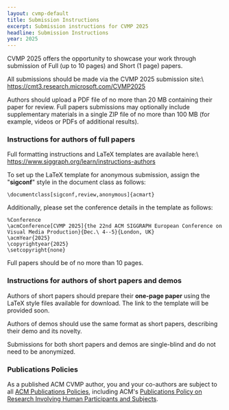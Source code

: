 ```yaml
---
layout: cvmp-default
title: Submission Instructions
excerpt: Submission instructions for CVMP 2025
headline: Submission Instructions
year: 2025
---
```


<!-- ### Paper submission -->

CVMP 2025 offers the opportunity to showcase your work through submission of Full (up to 10 pages) and Short (1 page) papers.

All submissions should be made via the CVMP 2025 submission site:\\
<https://cmt3.research.microsoft.com/CVMP2025>

Authors should upload a PDF file of no more than 20 MB containing their paper for review. Full papers submissions may optionally include supplementary materials in a single ZIP file of no more than 100 MB (for example, videos or PDFs of additional results).

### Instructions for authors of full papers

Full formatting instructions and LaTeX templates are available here:\\
<https://www.siggraph.org/learn/instructions-authors>

To set up the LaTeX template for anonymous submission, assign the "**sigconf**" style in the document class as follows:

```
\documentclass[sigconf,review,anonymous]{acmart}
```

Additionally, please set the conference details in the template as follows:

```
%Conference
\acmConference[CVMP 2025]{the 22nd ACM SIGGRAPH European Conference on
Visual Media Production}{Dec.\ 4--5}{London, UK}
\acmYear{2025}
\copyrightyear{2025}
\setcopyright{none}
```

Full papers should be of no more than 10 pages.

### Instructions for authors of short papers and demos

Authors of short papers should prepare their **one-page paper** using the LaTeX style files available for download. The link to the template will be provided soon.

Authors of demos should use the same format as short papers, describing their demo and its novelty.

Submissions for both short papers and demos are single-blind and do not need to be anonymized.

### Publications Policies

As a published ACM CVMP author, you and your co-authors are subject to all [ACM Publications Policies](https://www.acm.org/publications/policies), including ACM's [Publications Policy on Research Involving Human Participants and Subjects](https://www.acm.org/publications/policies/research-involving-human-participants-and-subjects).